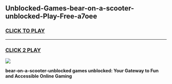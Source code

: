 
## Unblocked-Games-bear-on-a-scooter-unblocked-Play-Free-a7oee
<h3>
<a href="https://premium76.site?title=bear-on-a-scooter-unblocked&ref=23A">CLICK TO PLAY</a></h3>
<hr>

<h3>
<a href="https://premium76.site?title=bear-on-a-scooter-unblocked&ref=23A">CLICK 2 PLAY</a>
  
</h3>

<a href="https://premium76.site?title=bear-on-a-scooter-unblocked&ref=23A"><img src="https://clearcache.store/games.png"></a>


**bear-on-a-scooter-unblocked games unblocked: Your Gateway to Fun and Accessible Online Gaming**
